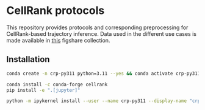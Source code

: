 # CellRank protocols

This repository provides protocols and corresponding preprocessing for CellRank-based trajectory inference.
Data used in the different use cases is made available in [this](https://doi.org/10.6084/m9.figshare.c.7752290.v1)
figshare collection.

## Installation

```bash
conda create -n crp-py311 python=3.11 --yes && conda activate crp-py311

conda install -c conda-forge cellrank
pip install -e ".[jupyter]"

python -m ipykernel install --user --name crp-py311 --display-name "crp-py311"
```
